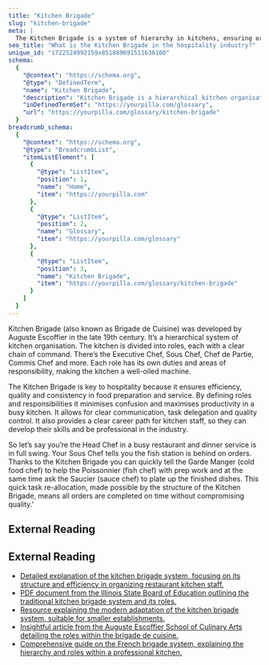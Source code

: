 ```yaml
---
title: "Kitchen Brigade"
slug: "kitchen-brigade"
meta: |
  The Kitchen Brigade is a system of hierarchy in kitchens, ensuring organised roles and responsibilities. It improves efficiency and streamlines operations in restaurants and hotels.
seo_title: "What is the Kitchen Brigade in the hospitality industry?"
unique_id: "1722524992159x851889691511636100"
schema:
  {
    "@context": "https://schema.org",
    "@type": "DefinedTerm",
    "name": "Kitchen Brigade",
    "description": "Kitchen Brigade is a hierarchical kitchen organisation developed by Auguste Escoffier, dividing the kitchen into roles with a clear chain of command.",
    "inDefinedTermSet": "https://yourpilla.com/glossary",
    "url": "https://yourpilla.com/glossary/kitchen-brigade"
  }
breadcrumb_schema:
  {
    "@context": "https://schema.org",
    "@type": "BreadcrumbList",
    "itemListElement": [
      {
        "@type": "ListItem",
        "position": 1,
        "name": "Home",
        "item": "https://yourpilla.com"
      },
      {
        "@type": "ListItem",
        "position": 2,
        "name": "Glossary",
        "item": "https://yourpilla.com/glossary"
      },
      {
        "@type": "ListItem",
        "position": 3,
        "name": "Kitchen Brigade",
        "item": "https://yourpilla.com/glossary/kitchen-brigade"
      }
    ]
  }
---
```


Kitchen Brigade (also known as Brigade de Cuisine) was developed by Auguste Escoffier in the late 19th century. It’s a hierarchical system of kitchen organisation. The kitchen is divided into roles, each with a clear chain of command. There’s the Executive Chef, Sous Chef, Chef de Partie, Commis Chef and more. Each role has its own duties and areas of responsibility, making the kitchen a well-oiled machine.

The Kitchen Brigade is key to hospitality because it ensures efficiency, quality and consistency in food preparation and service. By defining roles and responsibilities it minimises confusion and maximises productivity in a busy kitchen. It allows for clear communication, task delegation and quality control. It also provides a clear career path for kitchen staff, so they can develop their skills and be professional in the industry.

So let’s say you’re the Head Chef in a busy restaurant and dinner service is in full swing. Your Sous Chef tells you the fish station is behind on orders. Thanks to the Kitchen Brigade you can quickly tell the Garde Manger (cold food chef) to help the Poissonnier (fish chef) with prep work and at the same time ask the Saucier (sauce chef) to plate up the finished dishes. This quick task re-allocation, made possible by the structure of the Kitchen Brigade, means all orders are completed on time without compromising quality.'

## External Reading



## External Reading

*   [Detailed explanation of the kitchen brigade system, focusing on its structure and efficiency in organizing restaurant kitchen staff.](https://www.lightspeedhq.com/blog/kitchen-brigade/)
*   [PDF document from the Illinois State Board of Education outlining the traditional kitchen brigade system and its roles.](https://www.isbe.net/CTEDocuments/FCS-700001.pdf)
*   [Resource explaining the modern adaptation of the kitchen brigade system, suitable for smaller establishments.](https://www.chefs-resources.com/kitchen-management-tools/kitchen-management-alley/modern-kitchen-brigade-system/)
*   [Insightful article from the Auguste Escoffier School of Culinary Arts detailing the roles within the brigade de cuisine.](https://www.escoffier.edu/blog/culinary-pastry-careers/different-types-of-chef-jobs-in-the-brigade-de-cuisine/)
*   [Comprehensive guide on the French brigade system, explaining the hierarchy and roles within a professional kitchen.](https://www.highspeedtraining.co.uk/hub/kitchen-hierarchy-brigade-de-cuisine/)